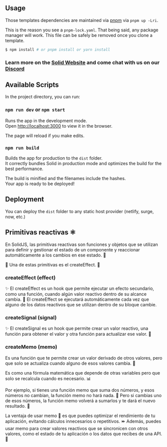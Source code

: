 ## Usage

Those templates dependencies are maintained via [pnpm](https://pnpm.io) via `pnpm up -Lri`.

This is the reason you see a `pnpm-lock.yaml`. That being said, any package manager will work. This file can be safely be removed once you clone a template.

```bash
$ npm install # or pnpm install or yarn install
```

### Learn more on the [Solid Website](https://solidjs.com) and come chat with us on our [Discord](https://discord.com/invite/solidjs)

## Available Scripts

In the project directory, you can run:

### `npm run dev` or `npm start`

Runs the app in the development mode.<br>
Open [http://localhost:3000](http://localhost:3000) to view it in the browser.

The page will reload if you make edits.<br>

### `npm run build`

Builds the app for production to the `dist` folder.<br>
It correctly bundles Solid in production mode and optimizes the build for the best performance.

The build is minified and the filenames include the hashes.<br>
Your app is ready to be deployed!

## Deployment

You can deploy the `dist` folder to any static host provider (netlify, surge, now, etc.)

## Primitivas reactivas ⚛️

En SolidJS, las primitivas reactivas son funciones y objetos que se utilizan para definir y gestionar el estado de un componente y reaccionar automáticamente a los cambios en ese estado. 🔄

🎣 Una de estas primitivas es el createEffect. 🎯

### createEffect (effect)

✨ El createEffect es un hook que permite ejecutar un efecto secundario, como una función, cuando algún valor reactivo dentro de su alcance cambia. 🔄
El createEffect se ejecutará automáticamente cada vez que alguno de los datos reactivos que se utilizan dentro de su bloque cambie.

### createSignal (signal)

✨ El createSignal es un hook que permite crear un valor reactivo, una función para obtener el valor y otra función para actualizar ese valor. 🔄

### createMemo (memo)

Es una función que te permite crear un valor derivado de otros valores, pero que solo se actualiza cuando alguno de esos valores cambia. 🔗

Es como una fórmula matemática que depende de otras variables pero que solo se recalcula cuando es necesario. 📊

Por ejemplo, si tienes una función memo que suma dos números, y esos números no cambian, la función memo no hará nada. 🧮 Pero si cambias uno de esos números, la función memo volverá a sumarlos y te dará el nuevo resultado. 🔄

La ventaja de usar memo 🚀 es que puedes optimizar el rendimiento de tu aplicación, evitando cálculos innecesarios o repetitivos. ⏩ Además, puedes usar memo para crear valores reactivos que se sincronicen con otros valores, como el estado de tu aplicación o los datos que recibes de una API. 📡
